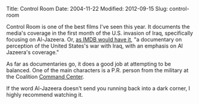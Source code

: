Title: Control Room
Date: 2004-11-22
Modified: 2012-09-15
Slug: control-room

<span class="removed_link">Control Room</span> is one of the best films I've seen this year. It documents the media's coverage in the first month of the U.S. invasion of Iraq, specifically focusing on Al-Jazeera. Or, <a href="http://www.imdb.com/title/tt0391024/" >as IMDB would have it</a>, "a documentary on perception of the United States's war with Iraq, with an emphasis on Al Jazeera's coverage."

As far as documentaries go, it does a good job at attempting to be balanced. One of the main characters is a P.R. person from the military at the Coalition <a href="http://www.centcom.mil/" >Command Center</a>.

If the word Al-Jazeera doesn't send you running back into a dark corner, I highly recommend watching it.
